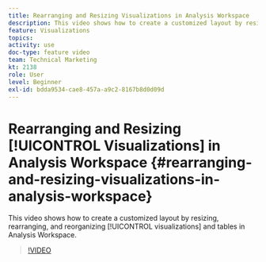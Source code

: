 ```yaml
---
title: Rearranging and Resizing Visualizations in Analysis Workspace
description: This video shows how to create a customized layout by resizing, rearranging, and reorganizing visualizations and tables in Analysis Workspace.
feature: Visualizations
topics: 
activity: use
doc-type: feature video
team: Technical Marketing
kt: 2138
role: User
level: Beginner
exl-id: bdda9534-cae8-457a-a9c2-8167b8d0d09d
---
```

# Rearranging and Resizing [!UICONTROL Visualizations] in Analysis Workspace {#rearranging-and-resizing-visualizations-in-analysis-workspace}

This video shows how to create a customized layout by resizing, rearranging, and reorganizing [!UICONTROL visualizations] and tables in Analysis Workspace.

>[!VIDEO](https://video.tv.adobe.com/v/24707/?quality=12)
